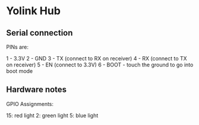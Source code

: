 # Yolink Hub

## Serial connection

PINs are:

1 - 3.3V
2 - GND
3 - TX (connect to RX on receiver)
4 - RX (connect to TX on receiver)
5 - EN (connect to 3.3V)
6 - BOOT - touch the ground to go into boot mode

## Hardware notes

GPIO Assignments:

15: red light
2: green light
5: blue light



